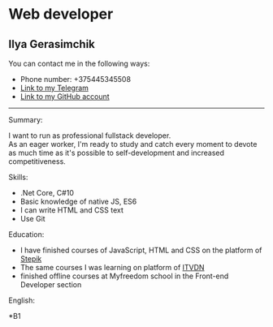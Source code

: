 # Web developer
## Ilya Gerasimchik

You can contact me in the following ways:

* Phone number: +375445345508
* [Link to my Telegram](https://t.me/ilya_gera)
* [Link to my GitHub account](https://github.com/illia-hera)
***

Summary:

I want to run as professional fullstack developer.  
As an eager worker, I'm ready to study and catch every moment to devote as much time as it's possible to self-development and increased competitiveness.

Skills:

* .Net Core, C#10
* Basic knowledge of native JS, ES6
* I can write HTML and CSS text
* Use Git


Education:

* I have finished courses of JavaScript, HTML and CSS on the platform of [Stepik](https://stepik.org/catalog)
* The same courses I was learning on platform of [ITVDN](https://itvdn.com/ru)
* finished offline courses at Myfreedom school in the Front-end Developer section

English:

*B1
